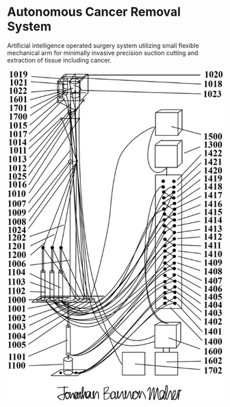 # Autonomous Cancer Removal System

Artificial intelligence operated surgery system utilizing small flexible mechanical arm for minimally invasive precision suction cutting and extraction of tissue including cancer.

![](autonomous_surgery_hardware.png)
